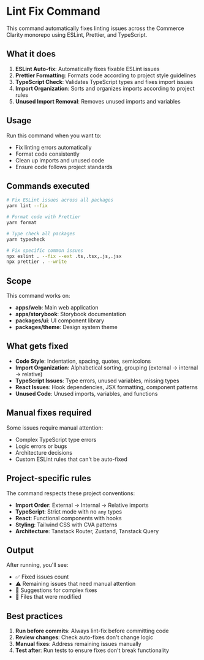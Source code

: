 # Lint Fix Command

This command automatically fixes linting issues across the Commerce Clarity monorepo using ESLint, Prettier, and TypeScript.

## What it does

1. **ESLint Auto-fix**: Automatically fixes fixable ESLint issues
2. **Prettier Formatting**: Formats code according to project style guidelines
3. **TypeScript Check**: Validates TypeScript types and fixes import issues
4. **Import Organization**: Sorts and organizes imports according to project rules
5. **Unused Import Removal**: Removes unused imports and variables

## Usage

Run this command when you want to:

- Fix linting errors automatically
- Format code consistently
- Clean up imports and unused code
- Ensure code follows project standards

## Commands executed

```bash
# Fix ESLint issues across all packages
yarn lint --fix

# Format code with Prettier
yarn format

# Type check all packages
yarn typecheck

# Fix specific common issues
npx eslint . --fix --ext .ts,.tsx,.js,.jsx
npx prettier . --write
```

## Scope

This command works on:

- **apps/web**: Main web application
- **apps/storybook**: Storybook documentation
- **packages/ui**: UI component library
- **packages/theme**: Design system theme

## What gets fixed

- **Code Style**: Indentation, spacing, quotes, semicolons
- **Import Organization**: Alphabetical sorting, grouping (external → internal → relative)
- **TypeScript Issues**: Type errors, unused variables, missing types
- **React Issues**: Hook dependencies, JSX formatting, component patterns
- **Unused Code**: Unused imports, variables, and functions

## Manual fixes required

Some issues require manual attention:

- Complex TypeScript type errors
- Logic errors or bugs
- Architecture decisions
- Custom ESLint rules that can't be auto-fixed

## Project-specific rules

The command respects these project conventions:

- **Import Order**: External → Internal → Relative imports
- **TypeScript**: Strict mode with no `any` types
- **React**: Functional components with hooks
- **Styling**: Tailwind CSS with CVA patterns
- **Architecture**: Tanstack Router, Zustand, Tanstack Query

## Output

After running, you'll see:

- ✅ Fixed issues count
- ⚠️ Remaining issues that need manual attention
- 📝 Suggestions for complex fixes
- 🎯 Files that were modified

## Best practices

1. **Run before commits**: Always lint-fix before committing code
2. **Review changes**: Check auto-fixes don't change logic
3. **Manual fixes**: Address remaining issues manually
4. **Test after**: Run tests to ensure fixes don't break functionality
